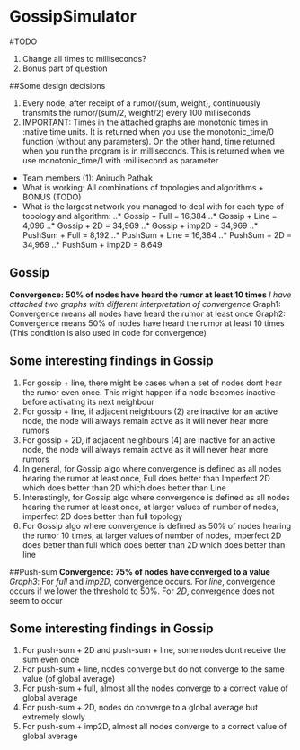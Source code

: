 # GossipSimulator

#TODO
1. Change all times to milliseconds?
2. Bonus part of question

##Some design decisions
1. Every node, after receipt of a rumor/(sum, weight), continuously transmits the rumor/(sum/2, weight/2) every 100 milliseconds
2. IMPORTANT: Times in the attached graphs are monotonic times in :native time units. It is returned when you use the monotonic_time/0 function (without any parameters). On the other hand, time returned when you run the program is in milliseconds. This is returned when we use monotonic_time/1 with :millisecond as parameter

* Team members (1): Anirudh Pathak
* What is working: All combinations of topologies and algorithms + BONUS (TODO)
* What is the largest network you managed to deal with for each type of topology and algorithm:
..* Gossip + Full = 16,384
..* Gossip + Line = 4,096
..* Gossip + 2D = 34,969
..* Gossip + imp2D = 34,969
..* PushSum + Full = 8,192
..* PushSum + Line = 16,384
..* PushSum + 2D = 34,969
..* PushSum + imp2D = 8,649

## Gossip
**Convergence: 50% of nodes have heard the rumor at least 10 times**
*I have attached two graphs with different interpretation of convergence*
Graph1: Convergence means all nodes have heard the rumor at least once
Graph2: Convergence means 50% of nodes have heard the rumor at least 10 times (This condition is also used in code for convergence)

## Some interesting findings in Gossip
1. For gossip + line, there might be cases when a set of nodes dont hear the rumor even once. This might happen if a node becomes inactive before activating its next neighbour
2. For gossip + line, if adjacent neighbours (2) are inactive for an active node, the node will always remain active as it will never hear more rumors
3. For gossip + 2D, if adjacent neighbours (4) are inactive for an active node, the node will always remain active as it will never hear more rumors
4. In general, for Gossip algo where convergence is defined as all nodes hearing the rumor at least once, Full does better than Imperfect 2D which does better than 2D which does better than Line  
5. Interestingly, for Gossip algo where convergence is defined as all nodes hearing the rumor at least once, at larger values of number of nodes, imperfect 2D does better than full topology
6. For Gossip algo where convergence is defined as 50% of nodes hearing the rumor 10 times, at larger values of number of nodes, imperfect 2D does better than full which does better than 2D which does better than line

##Push-sum
**Convergence: 75% of nodes have converged to a value**
_Graph3_: For _full_ and _imp2D_, convergence occurs. For _line_, convergence occurs if we lower the threshold to 50%. For _2D_, convergence does not seem to occur

## Some interesting findings in Gossip
1. For push-sum + 2D and push-sum + line, some nodes dont receive the sum even once
2. For push-sum + line, nodes converge but do not converge to the same value (of global average)
3. For push-sum + full, almost all the nodes converge to a correct value of global average
4. For push-sum + 2D, nodes do converge to a global average but extremely slowly
5. For push-sum + imp2D, almost all nodes converge to a correct value of global average

